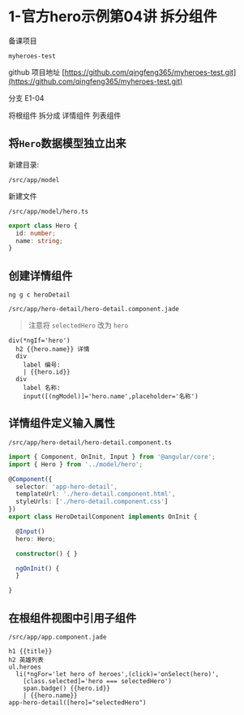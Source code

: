 # 1-官方hero示例第04讲 拆分组件

备课项目

`myheroes-test`

github 项目地址
[https://github.com/qingfeng365/myheroes-test.git](https://github.com/qingfeng365/myheroes-test.git)

分支 E1-04

将根组件 拆分成 详情组件 列表组件

## 将`Hero`数据模型独立出来

新建目录:

`/src/app/model`

新建文件

`/src/app/model/hero.ts`

```ts
export class Hero {
  id: number;
  name: string;
}

```

## 创建详情组件

`ng g c heroDetail`

`/src/app/hero-detail/hero-detail.component.jade`

> 注意将 `selectedHero` 改为 `hero`

```jade
div(*ngIf='hero')
  h2 {{hero.name}} 详情
  div
    label 编号:
    | {{hero.id}}
  div
    label 名称:
    input([(ngModel)]='hero.name',placeholder='名称')
```

## 详情组件定义输入属性

`/src/app/hero-detail/hero-detail.component.ts`

```ts
import { Component, OnInit, Input } from '@angular/core';
import { Hero } from '../model/hero';

@Component({
  selector: 'app-hero-detail',
  templateUrl: './hero-detail.component.html',
  styleUrls: ['./hero-detail.component.css']
})
export class HeroDetailComponent implements OnInit {

  @Input()
  hero: Hero;

  constructor() { }

  ngOnInit() {
  }

}

```

## 在根组件视图中引用子组件

`/src/app/app.component.jade`

```jade
h1 {{title}}
h2 英雄列表
ul.heroes
  li(*ngFor='let hero of heroes',(click)='onSelect(hero)',
    [class.selected]='hero === selectedHero')
    span.badge() {{hero.id}}
    | {{hero.name}}
app-hero-detail([hero]="selectedHero")
```
